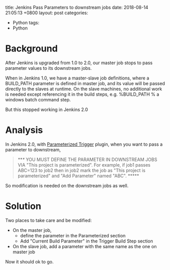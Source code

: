 title: Jenkins Pass Parameters to downstream jobs
date: 2018-08-14 21:05:13 +0800
layout: post
categories:

- Python
  tags:
- Python

# Background

After Jenkins is upgraded from 1.0 to 2.0, our master job stops to pass parameter values to its downstream jobs.

When in Jenkins 1.0, we have a master-slave job definitions, where a BUILD_PATH parameter is defined in master job, and its value will be passed directly to the slaves at runtime. On the slave machines, no additional work is needed except referencing it in the build steps, e.g. %BUILD_PATH % a windows batch command step.

But this stopped working in Jenkins 2.0

# Analysis

In Jenkins 2.0, with [Parameterized Trigger](https://wiki.jenkins.io/display/JENKINS/Parameterized+Trigger+Plugin) plugin, when you want to pass a parameter to downstream,

> ***\** YOU MUST DEFINE THE PARAMETER IN DOWNSTREAM JOBS VIA  "This project is parameterized". For example, if job1 passes ABC=123 to job2 then in job2 mark the job as "This project is parameterized" and "Add Parameter" named "ABC". *****

So modification is needed on the downstream jobs as well.

# Solution

Two places to take care and be modified:

- On the master job, 
  - define the parameter in the Parameterized section
  - Add "Current Build Parameter" in the Trigger Build Step section
- On the slave job, add a parameter with the same name as the one on master job

Now it should ok to go.

